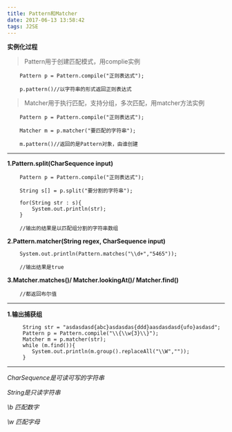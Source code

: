 ```yaml
---
title: Pattern和Matcher
date: 2017-06-13 13:58:42
tags: J2SE
---
```


**实例化过程**

>Pattern用于创建匹配模式，用complie实例

```
	Pattern p = Pattern.compile("正则表达式");

	p.pattern()//以字符串的形式返回正则表达式
```

>Matcher用于执行匹配，支持分组，多次匹配，用matcher方法实例

```
	Pattern p = Pattern.compile("正则表达式");

	Matcher m = p.matcher("要匹配的字符串");

	m.pattern()//返回的是Pattern对象，由谁创建
```

<!--more-->

----------

**1.Pattern.split(CharSequence input)**

```
	Pattern p = Pattern.compile("正则表达式");

	String s[] = p.split("要分割的字符串");

	for(String str : s){
		System.out.println(str);
	}

	//输出的结果是以匹配组分割的字符串数组
```

**2.Pattern.matcher(String regex, CharSequence input)**

```
	System.out.println(Pattern.matches("\\d+","5465"));

	//输出结果是true
```

**3.Matcher.matches()/ Matcher.lookingAt()/ Matcher.find()** 

```
	//都返回布尔值
```

----------

**1.输出捕获组**

```
	 String str = "asdasdasd{abc}asdasdas{ddd}aasdasdasd{ufo}asdasd";
     Pattern p = Pattern.compile("\\{\\w{3}\\}");
     Matcher m = p.matcher(str);
     while (m.find()){
     	System.out.println(m.group().replaceAll("\\W",""));
     }

```
----------

*CharSequence是可读可写的字符串*

*String是只读字符串*

*\b 匹配数字*

*\w 匹配字母*
	
